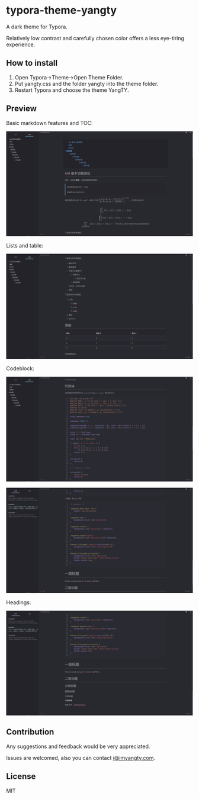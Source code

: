 # typora-theme-yangty

A dark theme for Typora.

Relatively low contrast and carefully chosen color offers a less eye-tiring experience.

## How to install

1. Open Typora->Theme->Open Theme Folder.
2. Put yangty.css and the folder yangty into the theme folder.
3. Restart Typora and choose the theme YangTY.

## Preview

Basic markdown features and TOC:

![](https://github.com/Cgfyufsygsm/typora-theme-yangty/blob/v0.0.3-beta/preview/preview1.png?raw=true)

Lists and table:

![](https://github.com/Cgfyufsygsm/typora-theme-yangty/blob/v0.0.3-beta/preview/preview2.png?raw=true)

Codeblock:

![](https://github.com/Cgfyufsygsm/typora-theme-yangty/blob/v0.0.3-beta/preview/preview3.png?raw=true)

![](https://github.com/Cgfyufsygsm/typora-theme-yangty/blob/v0.0.3-beta/preview/preview4.png?raw=true)

Headings: 

![](https://github.com/Cgfyufsygsm/typora-theme-yangty/blob/v0.0.3-beta/preview/preview5.png?raw=true)

## Contribution

Any suggestions and feedback would be very appreciated.

Issues are welcomed, also you can contact i@imyangty.com.

## License

MIT
